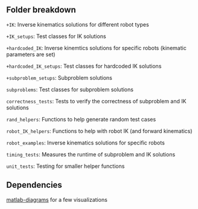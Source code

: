 ## Folder breakdown
`+IK`: Inverse kinematics solutions for different robot types

`+IK_setups`: Test classes for IK solutions

`+hardcoded_IK`: Inverse kinemtics solutions for specific robots (kinematic parameters are set)

`+hardcoded_IK_setups`: Test classes for hardcoded IK solutions

`+subproblem_setups`: Subproblem solutions

`subproblems`: Test classes for subproblem solutions

`correctness_tests`: Tests to verify the correctness of subproblem and IK solutions

`rand_helpers`: Functions to help generate random test cases

`robot_IK_helpers`: Functions to help with robot IK (and forward kinematics)

`robot_examples`: Inverse kinematics solutions for specific robots

`timing_tests`: Measures the runtime of subproblem and IK solutions

`unit_tests`: Testing for smaller helper functions

## Dependencies

[matlab-diagrams](https://github.com/aelias36/matlab-diagrams) for a few visualizations